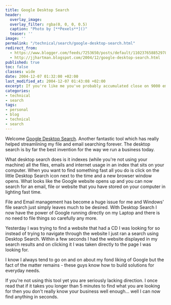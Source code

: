 ```yaml
---
title: Google Desktop Search
header:
  overlay_image: 
  overlay_filter: rgba(0, 0, 0, 0.5)
  caption: "Photo by [**Pexels**]()"
  teaser: ''
image: ''
permalink: "/technical/search/google-desktop-search.html"
redirect_from:
  - https://www.blogger.com/feeds/7253650/posts/default/110237658852978761
  - http://jjhartman.blogspot.com/2004/12/google-desktop-search.html
published: true
toc: false
classes: wide
date: 2004-12-07 01:32:00 +02:00
last_modified_at: 2004-12-07 01:43:08 +02:00
excerpt: If you're like me you've probably accumulated close on 9000 emails this year alone and I'm sure that the amount of files lying on your computer is getting far too unmanageable... 
categories:
- technical
- search
tags:
- personal
- blog
- technical
- search
---
```

Welcome <a href="http://desktop.google.com/">Google Desktop Search</a>. Another fantastic tool which has really helped streamlining my file and email searching forever. The desktop search is by far the best invention for the way we run a business today. 

What desktop search does is it indexes (while you're not using your machine) all the files, emails and internet usage in an index that sits on your computer. When you want to find something fast all you do is click on the little Desktop Search icon next to the time and a new browser window opens. What looks like the Google website opens up and you can now search for an email, file or website that you have stored on your computer in lighting fast time. 

File and Email management has become a huge issue for me and Windows' file search just simply leaves much to be desired. With Desktop Search I now have the power of Google running directly on my Laptop and there is no need to file things so carefully any more. 

Yesterday I was trying to find a website that had a CD I was looking for so instead of trying to navigate through the website I just ran a search using Desktop Search. Within a few seconds I had the website displayed in my search results and on clicking it I was taken directly to the page I was looking for. 

I know I always tend to go on and on about my fond liking of Google but the fact of the matter remains - these guys know how to build solutions for everyday needs. 

If you're not using this tool yet you are seriously lacking direction. I once read that if it takes you longer than 5 minutes to find what you are looking for then you don't really know your business well enough... well I can now find anything in seconds.

